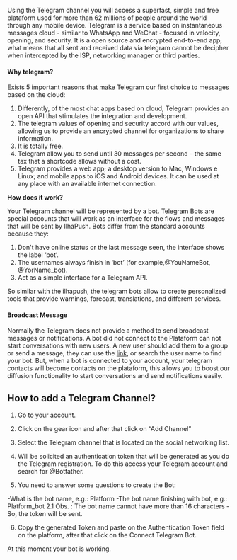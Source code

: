 Using the Telegram channel you will access a superfast, simple and free plataform used for more than 62 millions of people around the world through any mobile device. Telegram is a service based on instantaneous messages cloud - similar to WhatsApp and WeChat - focused in velocity, opening, and security. It is a open source and encrypted end-to-end app, what means that all sent and received data via telegram cannot be decipher when intercepted by the ISP, networking manager or third parties.

#### Why telegram? ####
Exists 5 important reasons that make Telegram our first choice to messages based on the cloud:

1. Differently, of the most chat apps based on cloud, Telegram provides an open API that stimulates the integration and development.
2. The telegram values of opening and security accord with our values, allowing us to provide an encrypted channel for organizations to share information.
3. It is totally free.
4. Telegram allow you to send until 30 messages per second – the same tax that a shortcode allows without a cost.
5. Telegram provides a web app; a desktop version to Mac, Windows e Linux; and mobile apps to iOS and Android devices. It can be used at any place with an available internet connection.

**How does it work?**

Your Telegram channel will be represented by a bot. Telegram Bots are special accounts that will work as an interface for the flows and messages that will be sent by IlhaPush. Bots differ from the standard accounts because they: 

1. Don't have online status or the last message seen, the interface shows the label ‘bot’.
2. The usernames always finish in ‘bot’ (for example,@YouNameBot, @YorName_bot).
3. Act as a simple interface for a Telegram API.

So similar with the ilhapush, the telegram bots allow to create personalized tools that provide warnings, forecast, translations, and different services.

#### Broadcast Message ####

Normally the Telegram does not provide a method to send broadcast messages or notifications.
A bot did not connect to the Plataform can not start conversations with new users. A new user should add them to a group or send a message, they can use the [link](telegram.me/~~number=plural<bot_username>), or search the user name to find your bot. But, when a bot is connected to your account, your telegram contacts will become contacts on the plataform, this allows you to boost our diffusion functionality to start conversations and send notifications easily.

## How to add a Telegram Channel? ## 

1. Go to your account.

2. Click on the gear icon and after that click on “Add Channel”

3. Select the Telegram channel that is located on the social networking list.

4. Will be solicited an authentication token that will be generated as you do the Telegram registration. To do this access your Telegram account and search for @Botfather.

5. You need to answer some questions to create the Bot:

-What is the bot name, e.g.: Platform
-The bot name finishing with bot, e.g.: Platform_bot 2.1 Obs. : The bot name cannot have more than 16 characters
-So, the token will be sent.

6. Copy the generated Token and paste on the Authentication Token field on the platform, after that click on the Connect Telegram Bot.

At this moment your bot is working.
